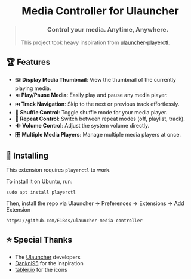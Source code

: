 <h1 align="center">
    Media Controller for Ulauncher
</h1>
<blockquote align="center">
    <h3>
    Control your media. Anytime, Anywhere.
    </h3>
    <p align="left">
        This project took heavy inspiration from 
        <a href="https://github.com/Dankni95/ulauncher-playerctl">
            ulauncher-playerctl</a>.
    </p>
</blockquote>

## 🏆 Features
- 🖼️ **Display Media Thumbnail**: View the thumbnail of the currently playing media.
- ⏯️ **Play/Pause Media**: Easily play and pause any media player.
- ⏭️ **Track Navigation**: Skip to the next or previous track effortlessly.
- 🔀 **Shuffle Control**: Toggle shuffle mode for your media player.
- 🔁 **Repeat Control**: Switch between repeat modes (off, playlist, track).
- 🔊 **Volume Control**: Adjust the system volume directly.
- 🎛️ **Multiple Media Players**: Manage multiple media players at once.

## 🐧 Installing

This extension requires `playerctl` to work.

To install it on Ubuntu, run:
```
sudo apt install playerctl
```

Then, install the repo via Ulauncher $\rightarrow$ Preferences $\rightarrow$ Extensions $\rightarrow$ Add Extension
```
https://github.com/E1Bos/ulauncher-media-controller
```

## ⭐ Special Thanks
- The [Ulauncher](https://ulauncher.io) developers 
- [Dankni95](https://github.com/Dankni95/ulauncher-playerctl) for the inspiration
- [tabler.io](https://tabler.io/icons) for the icons